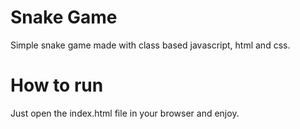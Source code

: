 # Snake Game
Simple snake game made with class based javascript, html and css.

# How to run
Just open the index.html file in your browser and enjoy.
